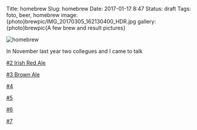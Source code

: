 Title: homebrew
Slug: homebrew
Date: 2017-01-17 8:47
Status: draft
Tags: foto, beer, homebrew
image: {photo}brewpic/IMG_20170305_162130400_HDR.jpg
gallery: {photo}brewpic{A few brew and result pictures}

![homebrew]({photo}brewpic/IMG_20170305_162130400_HDR.jpg "homebrew")

In November last year two collegues and I came to talk

[#2 Irish Red Ale](https://docs.google.com/document/d/1pF_BIUEq_GO53TVvnLBR46v2IYgumLiUCdn5SCajkKo/edit?usp=sharing)

[#3 Brown Ale](https://docs.google.com/document/d/1oiA-mvTJhKIJ7aqR6m7m-b7Od4PDG7jG1q_-ouFLShc/edit?usp=sharing)

[#4](https://docs.google.com/document/d/1s8GXxLPU_0Bh0EAqPhUOL6WUxlLUrReeVa1FiXlwuCc/edit?usp=sharing)

[#5](https://docs.google.com/document/d/1zLygtf3M3LozoNBLfTHpwhjmgkZjtkcy1cG6fgLBAlQ/edit?usp=sharing)

[#6](https://docs.google.com/document/d/1rR8gBgpKYqsrv83bmIJ0Xn9198qcyPwSNOFok4RyFwE/edit?usp=sharing)

[#7](https://docs.google.com/document/d/1lJwi0-cplHKjqDs-6yPvbZptPV1IsLeYOQf-EwbowOU/edit?usp=sharing)
